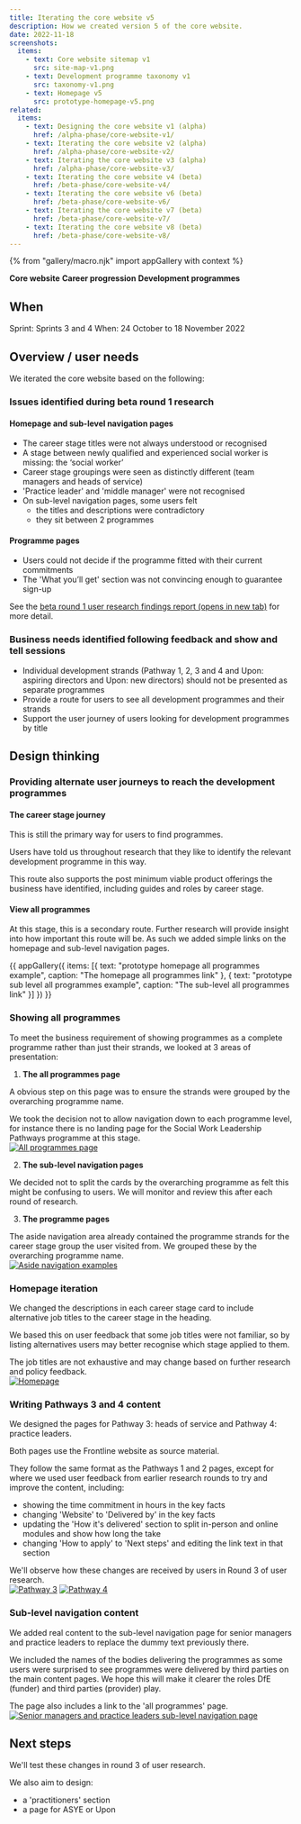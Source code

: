```yaml
---
title: Iterating the core website v5
description: How we created version 5 of the core website.
date: 2022-11-18
screenshots:
  items:
    - text: Core website sitemap v1
      src: site-map-v1.png
    - text: Development programme taxonomy v1
      src: taxonomy-v1.png
    - text: Homepage v5
      src: prototype-homepage-v5.png
related:
  items:
    - text: Designing the core website v1 (alpha)
      href: /alpha-phase/core-website-v1/
    - text: Iterating the core website v2 (alpha)
      href: /alpha-phase/core-website-v2/
    - text: Iterating the core website v3 (alpha)
      href: /alpha-phase/core-website-v3/
    - text: Iterating the core website v4 (beta)
      href: /beta-phase/core-website-v4/
    - text: Iterating the core website v6 (beta)
      href: /beta-phase/core-website-v6/
    - text: Iterating the core website v7 (beta)
      href: /beta-phase/core-website-v7/
    - text: Iterating the core website v8 (beta)
      href: /beta-phase/core-website-v8/
---
```


{% from "gallery/macro.njk" import appGallery with context %}

<strong class="govuk-tag govuk-tag--turquoise">Core website</strong>&nbsp;<strong class="govuk-tag govuk-tag--purple">Career progression</strong>&nbsp;<strong class="govuk-tag govuk-tag--blue">Development programmes</strong>

## When
Sprint: Sprints 3 and 4
When: 24 October to 18 November 2022

## Overview / user needs
We iterated the core website based on the following:

### Issues identified during beta round 1 research

#### Homepage and sub-level navigation pages
- The career stage titles were not always understood or recognised
- A stage between newly qualified and experienced social worker is missing: the ‘social worker’
- Career stage groupings were seen as distinctly different (team managers and heads of service)
- 'Practice leader' and 'middle manager' were not recognised
- On sub-level navigation pages, some users felt
  - the titles and descriptions were contradictory
  - they sit between 2 programmes

#### Programme pages
- Users could not decide if the programme fitted with their current commitments
- The 'What you’ll get' section was not convincing enough to guarantee sign-up

See the <a href="https://docs.google.com/presentation/d/1DTwWYCDogFHeTuYVMmxEsMPkJcTsq7GZUMouz_VO-4A/edit?usp=sharing" target="_blank">beta round 1 user research findings report (opens in new tab)</a> for more detail.

### Business needs identified following feedback and show and tell sessions
- Individual development strands (Pathway 1, 2, 3 and 4 and Upon: aspiring directors and Upon: new directors) should not be presented as separate programmes
- Provide a route for users to see all development programmes and their strands
- Support the user journey of users looking for development programmes by title

## Design thinking

### Providing alternate user journeys to reach the development programmes

#### The career stage journey
This is still the primary way for users to find programmes.

Users have told us throughout research that they like to identify the relevant development programme in this way.

This route also supports the post minimum viable product offerings the business have identified, including guides and roles by career stage.

#### View all programmes
At this stage, this is a secondary route. Further research will provide insight into how important this route will be. As such we added simple links on the homepage and sub-level navigation pages.

{{ appGallery({
  items: [{
    text: "prototype homepage all programmes example",
    caption: "The homepage all programmes link"
  }, {
    text: "prototype sub level all programmes example",
    caption: "The sub-level all programmes link"
  }]
}) }}

### Showing all programmes
To meet the business requirement of showing programmes as a complete programme rather than just their strands, we looked at 3 areas of presentation:

1. **The all programmes page**

A obvious step on this page was to ensure the strands were grouped by the overarching programme name.

We took the decision not to allow navigation down to each programme level, for instance there is no landing page for the Social Work Leadership Pathways programme at this stage.<br>
<a href="prototype-all-programmes-v1.png" target="_blank">![All programmes page](prototype-all-programmes-v1.png "All programmes page")</a>

2. **The sub-level navigation pages**

We decided not to split the cards by the overarching programme as felt this might be confusing to users. We will monitor and review this after each round of research.

3. **The programme pages**

The aside navigation area already contained the programme strands for the career stage group the user visited from. We grouped these by the overarching programme name.<br>
<a href="aside-examples.png" target="_blank">![Aside navigation examples](aside-examples.png "Aside navigation examples")</a>

### Homepage iteration
We changed the descriptions in each career stage card to include alternative job titles to the career stage in the heading.

We based this on user feedback that some job titles were not familiar, so by listing alternatives users may better recognise which stage applied to them.

The job titles are not exhaustive and may change based on further research and policy feedback.<br>
<a href="homepage.png" target="_blank">![Homepage](homepage.png "Homepage")</a>

### Writing Pathways 3 and 4 content
We designed the pages for Pathway 3: heads of service and Pathway 4: practice leaders.

Both pages use the Frontline website as source material.

They follow the same format as the Pathways 1 and 2 pages, except for where we used user feedback from earlier research rounds to try and improve the content, including:

- showing the time commitment in hours in the key facts
- changing 'Website' to 'Delivered by' in the key facts
- updating the 'How it's delivered' section to split in-person and online modules and show how long the take
- changing 'How to apply' to 'Next steps' and editing the link text in that section

We'll observe how these changes are received by users in Round 3 of user research.<br>
<a href="pathway-3.png" target="_blank">![Pathway 3](pathway-3.png "Pathway 3")</a>
<a href="pathway-4.png" target="_blank">![Pathway 4](pathway-4.png "Pathway 4")</a>

### Sub-level navigation content
We added real content to the sub-level navigation page for senior managers and practice leaders to replace the dummy text previously there.

We included the names of the bodies delivering the programmes as some users were surprised to see programmes were delivered by third parties on the main content pages. We hope this will make it clearer the roles DfE (funder) and third parties (provider) play.

The page also includes a link to the 'all programmes' page.<br>
<a href="sub-level-nav-senior-managers-leaders.png" target="_blank">![Senior managers and practice leaders sub-level navigation page](sub-level-nav-senior-managers-leaders.png "Senior managers and practice leaders sub-level navigation page")</a>

## Next steps
We'll test these changes in round 3 of user research.

We also aim to design:

- a 'practitioners' section
- a page for ASYE or Upon
